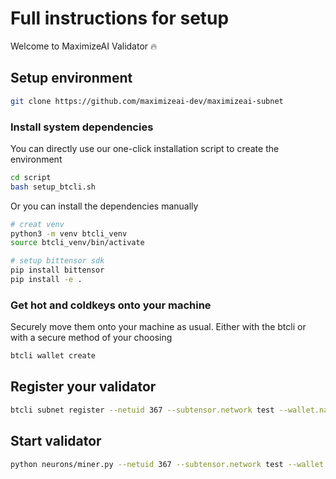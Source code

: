 # Full instructions for setup

Welcome to MaximizeAI Validator 🔥

## Setup environment
```bash
git clone https://github.com/maximizeai-dev/maximizeai-subnet
```

### Install system dependencies
You can directly use our one-click installation script to create the environment
```bash
cd script
bash setup_btcli.sh
```
Or you can install the dependencies manually
```bash
# creat venv 
python3 -m venv btcli_venv
source btcli_venv/bin/activate

# setup bittensor sdk
pip install bittensor
pip install -e .
```

### Get hot and coldkeys onto your machine
Securely move them onto your machine as usual. Either with the btcli or with a secure method of your choosing
```bash
btcli wallet create
```
## Register your validator
```bash
btcli subnet register --netuid 367 --subtensor.network test --wallet.name Your Coldkey Name --wallet.hotkey Your Hotkey Name
```

## Start validator
```bash
python neurons/miner.py --netuid 367 --subtensor.network test --wallet.name Your Coldkey Name --wallet.hotkey Your Hotkey Name --logging.debug
```

